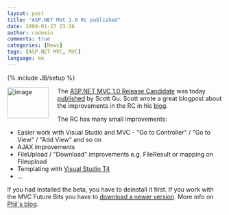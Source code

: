 ```yaml
---
layout: post
title: "ASP.NET MVC 1.0 RC published"
date: 2009-01-27 23:26
author: codemin
comments: true
categories: [News]
tags: [ASP.NET MVC, MVC]
language: en
---
```

{% include JB/setup %}
<p><a href="http://code-inside.de/blog-in/wp-content/uploads/image39.png"><img style="border-top-width: 0px; border-left-width: 0px; border-bottom-width: 0px; margin: 0px 20px 0px 0px; border-right-width: 0px" height="72" alt="image" src="http://code-inside.de/blog-in/wp-content/uploads/image-thumb43.png" width="97" align="left" border="0" /></a>The <a href="http://www.asp.net/mvc">ASP.NET MVC 1.0 Release Candidate</a> was today <a href="http://go.microsoft.com/fwlink/?LinkID=141184&amp;clcid=0x409">published</a> by Scott Gu. Scott wrote a great blogpost about the improvements in the RC in his <a href="http://weblogs.asp.net/scottgu/archive/2009/01/27/asp-net-mvc-1-0-release-candidate-now-available.aspx">blog</a>. </p> 
<!--more-->
  <p>The RC has many small improvements:</p>  <ul>   <li>Easier work with Visual Studio and MVC - &quot;Go to Controller&quot; / &quot;Go to View&quot; / &quot;Add View&quot; and so on </li>    <li>AJAX improvements </li>    <li>FileUpload / &quot;Download&quot; improvements e.g. FileResult or mapping on Fileupload </li>    <li>Templating with <a href="http://www.hanselman.com/blog/T4TextTemplateTransformationToolkitCodeGenerationBestKeptVisualStudioSecret.aspx">Visual Studio T4</a> </li>    <li>... </li> </ul>  <p>If you had installed the beta, you have to deinstall it first. If you work with the MVC Future Bits you have to <a href="http://www.codeplex.com/aspnet/Release/ProjectReleases.aspx?ReleaseId=22359">download a newer version</a>. More info on <a href="http://haacked.com/archive/2009/01/27/aspnetmvc-release-candidate.aspx">Phil&#180;s blog</a>.</p>
